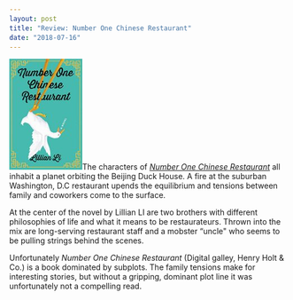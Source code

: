 ```yaml
---
layout: post
title: "Review: Number One Chinese Restaurant"
date: "2018-07-16"
---
```


![](/assets/images/51Ui8A58ZFL-132x200.jpg)The characters of _[Number One Chinese Restaurant](https://amzn.to/2uu4qoQ)_ all inhabit a planet orbiting the Beijing Duck House. A fire at the suburban Washington, D.C restaurant upends the equilibrium and tensions between family and coworkers come to the surface.

At the center of the novel by Lillian LI are two brothers with different philosophies of life and what it means to be restaurateurs. Thrown into the mix are long-serving restaurant staff and a mobster “uncle" who seems to be pulling strings behind the scenes.

Unfortunately _Number One Chinese Restaurant_ (Digital galley, Henry Holt & Co.) is a book dominated by subplots. The family tensions make for interesting stories, but without a gripping, dominant plot line it was unfortunately not a compelling read.
